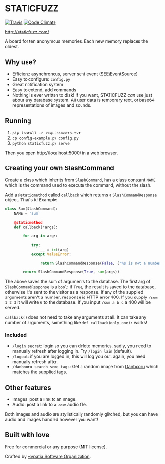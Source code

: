 # STATICFUZZ

[![Travis](https://img.shields.io/travis/hypatia-software-org/staticfuzz.svg?style=flat-square)](https://travis-ci.org/hypatia-software-org/staticfuzz)
[![Code Climate](https://img.shields.io/codeclimate/github/hypatia-software-org/staticfuzz.svg?style=flat-square)](https://codeclimate.com/github/hypatia-software-org/staticfuzz)

http://staticfuzz.com/

A board for ten anonymous memories. Each new memory replaces the oldest. 

## Why use?

  * Efficient: asynchronous, server sent event (SEE/EventSource)
  * Easy to configure: `config.py`
  * Great notification system
  * Easy to extend, add commands
  * Nothing is ever written to disk! If you want, STATICFUZZ *can*
    use just about any database system. All user data is temporary
    text, or base64 representations of images and sounds.

## Running

  1. `pip install -r requirements.txt`
  2. `cp config-example.py config.py`
  2. `python staticfuzz.py serve`

Then you open http://localhost:5000/ in a web browser.

## Creating your own SlashCommand

Create a class which inherits from `SlashCommand`, has a class constant
`NAME` which is the command used to execute the command, without the slash.

Add a `@staticmethod` called `callback` which returns a `SlashCommandResponse`
object. That's it! Example:

```python
class Sum(SlashCommand):
    NAME = 'sum`

    @staticmethod
    def callback(*args):

        for arg in args:
            
            try:
                __ = int(arg)
            except ValueError:

                return SlashCommandResponse(False, ("%s is not a number!" % arg, 400))

        return SlashCommandResponse(True, sum(args))
```

The above saves the sum of arguments to the database. The first arg of
`SlashCommandResponse` is a `bool`: if `True`, the result is saved to
the database, otherwise it's sent to the visitor as a response. If any
of the supplied arguments aren't a number, response is HTTP error 400.
If you supply `/sum 1 2 3` it will write `6` to the database. If you
input `/sum a b c` a 400 will be served.

`callback()` does not need to take any arguments at all. It can take any
number of arguments, something like `def callback(only_one):` works!

### Included

  * `/login secret`: login so you can delete memories. sadly, you need to
    manually refresh after logging in. Try `/login lain` (default).
  * `/logout`: if you are logged in, this will log you out. again, you need
    manually refresh after.
  * `/danbooru search some tags`: Get a random image from
    [Danbooru](http://danbooru.donmai.us/) which matches the supplied tags.

## Other features

  * Images: post a link to an image.
  * Audio: post a link to a `.wav` audio file.

Both images and audio are stylistically randomly glitched, but you can
have audio and images handled however you want!

## Built with love

Free for commercial or any purpose (MIT license).

Crafted by [Hypatia Software Organization](http://hypatia.software/).
